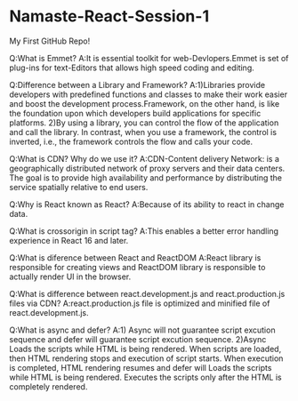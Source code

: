 # Namaste-React-Session-1

My First GitHub Repo!

Q:What is Emmet?
A:It is essential toolkit for web-Devlopers.Emmet is set of plug-ins for text-Editors that allows high speed coding and editing.

Q:Difference between a Library and Framework?
A:1)Libraries provide developers with predefined functions and classes to make their work easier and boost the development process.Framework, on the other hand, is like the foundation upon which developers build applications for specific platforms.
2)By using a library, you can control the flow of the application and call the library.
In contrast, when you use a framework, the control is inverted, i.e., the framework controls the flow and calls your code.

Q:What is CDN? Why do we use it?
A:CDN-Content delivery Network: is a geographically distributed network of proxy servers and their data centers. The goal is to provide high availability and performance by distributing the service spatially relative to end users.

Q:Why is React known as React?
A:Because of its ability to react in change data.

Q:What is crossorigin in script tag?
A:This enables a better error handling experience in React 16 and later.

Q:What is diference between React and ReactDOM
A:React library is responsible for creating views and ReactDOM library is responsible to actually render UI in the browser.

Q:What is difference between react.development.js and react.production.js files via CDN?
A:react.production.js file is optimized and minified file of react.development.js.

Q:What is async and defer?
A:1) Async will not guarantee script excution sequence and defer will guarantee script excution sequence. 2)Async Loads the scripts while HTML is being rendered. When scripts are loaded, then HTML rendering stops and execution of script starts. When execution is completed, HTML rendering resumes and defer will Loads the scripts while HTML is being rendered. Executes the scripts only after the HTML is completely rendered.

